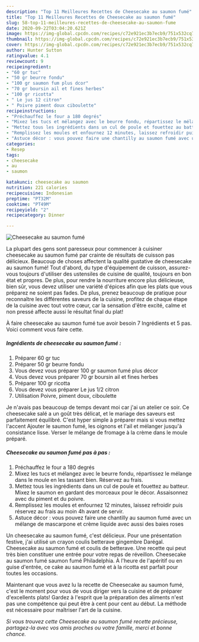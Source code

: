 ```yaml
---
description: "Top 11 Meilleures Recettes de Cheesecake au saumon fumé"
title: "Top 11 Meilleures Recettes de Cheesecake au saumon fumé"
slug: 58-top-11-meilleures-recettes-de-cheesecake-au-saumon-fume
date: 2020-09-22T03:04:20.621Z
image: https://img-global.cpcdn.com/recipes/c72e921ec3b7ecb9/751x532cq70/cheesecake-au-saumon-fume-photo-principale-de-la-recette.jpg
thumbnail: https://img-global.cpcdn.com/recipes/c72e921ec3b7ecb9/751x532cq70/cheesecake-au-saumon-fume-photo-principale-de-la-recette.jpg
cover: https://img-global.cpcdn.com/recipes/c72e921ec3b7ecb9/751x532cq70/cheesecake-au-saumon-fume-photo-principale-de-la-recette.jpg
author: Hunter Sutton
ratingvalue: 4.1
reviewcount: 9
recipeingredient:
- "60 gr tuc"
- "50 gr beurre fondu"
- "100 gr saumon fum plus dcor"
- "70 gr boursin ail et fines herbes"
- "100 gr ricotta"
- " Le jus 12 citron"
- " Poivre piment doux ciboulette"
recipeinstructions:
- "Préchauffez le four a 180 degrés"
- "Mixez les tucs et mélangez avec le beurre fondu, répartissez le mélange dans le moule en les tassant bien. Réservez au frais."
- "Mettez tous les ingrédients dans un cul de poule et fouettez au batteur. Mixez le saumon en gardant des morceaux pour le décor. Assaisonnez avec du piment et du poivre."
- "Remplissez les moules et enfournez 12 minutes, laissez refroidir puis réservez au frais au moin 4h avant de servir."
- "Astuce décor : vous pouvez faire une chantilly au saumon fumé avec un mélange de mascarpone et crème liquide avec aussi des baies roses"
categories:
- Resep
tags:
- cheesecake
- au
- saumon

katakunci: cheesecake au saumon 
nutrition: 221 calories
recipecuisine: Indonesian
preptime: "PT32M"
cooktime: "PT49M"
recipeyield: "2"
recipecategory: Dinner

---
```



![Cheesecake au saumon fumé](https://img-global.cpcdn.com/recipes/c72e921ec3b7ecb9/751x532cq70/cheesecake-au-saumon-fume-photo-principale-de-la-recette.jpg)

La plupart des gens sont paresseux pour commencer à cuisiner cheesecake au saumon fumé par crainte de résultats de cuisson pas délicieux. Beaucoup de choses affectent la qualité gustative de cheesecake au saumon fumé! Tout d'abord, du type d'équipement de cuisson, assurez-vous toujours d'utiliser des ustensiles de cuisine de qualité, toujours en bon état et propres. De plus, pour rendre la nourriture encore plus délicieuse, bien sûr, vous devez utiliser une variété d'épices afin que les plats que vous préparez ne soient pas fades. De plus, prenez beaucoup de pratique pour reconnaître les différentes saveurs de la cuisine, profitez de chaque étape de la cuisine avec tout votre cœur, car la sensation d'être excité, calme et non pressé affecte aussi le résultat final du plat!

<!--inarticleads1-->

À faire cheesecake au saumon fumé tue avoir besoin 7 Ingrédients et 5 pas. Voici comment vous faire cette.

##### Ingrédients de cheesecake au saumon fumé :

1. Préparer 60 gr tuc
1. Préparer 50 gr beurre fondu
1. Vous devez vous préparer 100 gr saumon fumé plus décor
1. Vous devez vous préparer 70 gr boursin ail et fines herbes
1. Préparer 100 gr ricotta
1. Vous devez vous préparer  Le jus 1/2 citron
1. Utilisation  Poivre, piment doux, ciboulette


Je n&#39;avais pas beaucoup de temps devant moi car j&#39;ai un atelier ce soir. Ce cheesecake salé a un goût très délicat, et le mariage des saveurs est parfaitement équilibré. C&#39;est hyper simple à préparer mais si vous mettez l&#39;accent Ajouter le saumon fumé, les oignons et l&#39;ail et mélanger jusqu&#39;à consistance lisse. Verser le mélange de fromage à la crème dans le moule préparé. 

<!--inarticleads2-->

##### Cheesecake au saumon fumé pas à pas :

1. Préchauffez le four a 180 degrés
1. Mixez les tucs et mélangez avec le beurre fondu, répartissez le mélange dans le moule en les tassant bien. Réservez au frais.
1. Mettez tous les ingrédients dans un cul de poule et fouettez au batteur. Mixez le saumon en gardant des morceaux pour le décor. Assaisonnez avec du piment et du poivre.
1. Remplissez les moules et enfournez 12 minutes, laissez refroidir puis réservez au frais au moin 4h avant de servir.
1. Astuce décor : vous pouvez faire une chantilly au saumon fumé avec un mélange de mascarpone et crème liquide avec aussi des baies roses


Un cheesecake au saumon fumé, c&#39;est délicieux. Pour une présentation festive, j&#39;ai utilisé un crayon coulis betterave gingembre Darégal. Cheesecake au saumon fumé et coulis de betterave. Une recette qui peut très bien constituer une entrée pour votre repas de réveillon. Cheesecake au saumon fumé saumon fumé Philadelphia. À l&#39;heure de l&#39;apéritif ou en guise d&#39;entrée, ce cake au saumon fumé et à la ricotta est parfait pour toutes les occasions. 

<!--inarticleads1-->

<p>
Maintenant que vous avez lu la recette de Cheesecake au saumon fumé, c'est le moment pour vous de vous diriger vers la cuisine et de préparer d'excellents plats! Gardez à l'esprit que la préparation des aliments n'est pas une compétence qui peut être à cent pour cent au début. La méthode est nécessaire pour maîtriser l'art de la cuisine.
</p>

<p>
<i>Si vous trouvez cette Cheesecake au saumon fumé recette précieuse, partagez-la avec vos amis proches ou votre famille, merci et bonne chance.</i>
</p>
